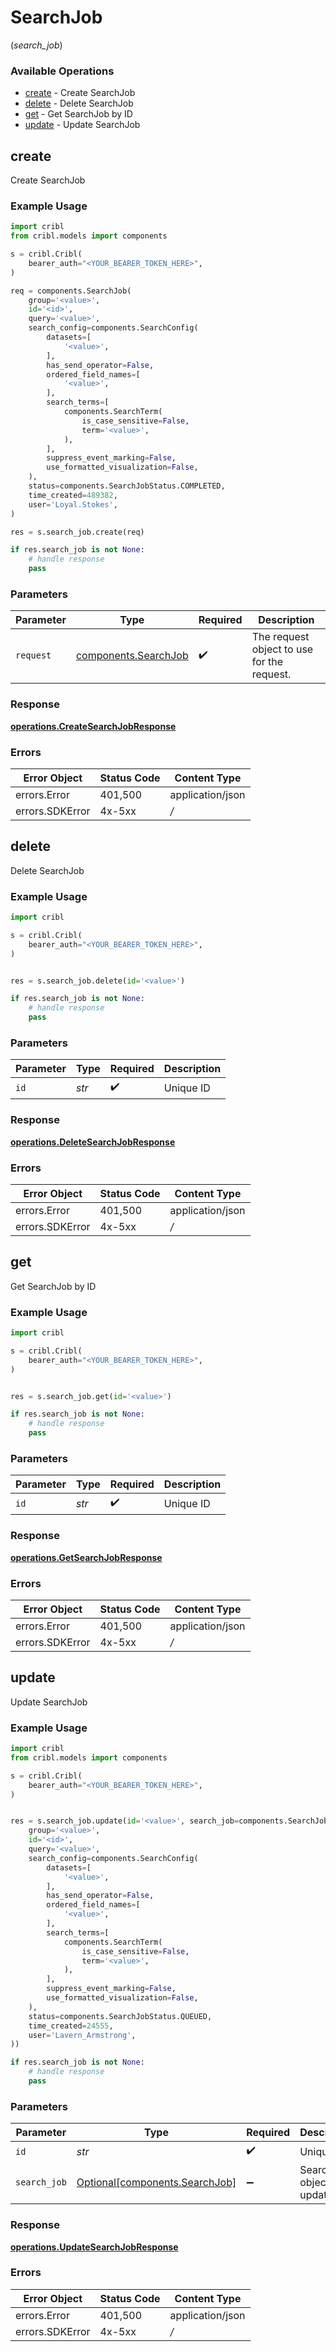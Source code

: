 # SearchJob
(*search_job*)

### Available Operations

* [create](#create) - Create SearchJob
* [delete](#delete) - Delete SearchJob
* [get](#get) - Get SearchJob by ID
* [update](#update) - Update SearchJob

## create

Create SearchJob

### Example Usage

```python
import cribl
from cribl.models import components

s = cribl.Cribl(
    bearer_auth="<YOUR_BEARER_TOKEN_HERE>",
)

req = components.SearchJob(
    group='<value>',
    id='<id>',
    query='<value>',
    search_config=components.SearchConfig(
        datasets=[
            '<value>',
        ],
        has_send_operator=False,
        ordered_field_names=[
            '<value>',
        ],
        search_terms=[
            components.SearchTerm(
                is_case_sensitive=False,
                term='<value>',
            ),
        ],
        suppress_event_marking=False,
        use_formatted_visualization=False,
    ),
    status=components.SearchJobStatus.COMPLETED,
    time_created=489382,
    user='Loyal.Stokes',
)

res = s.search_job.create(req)

if res.search_job is not None:
    # handle response
    pass

```

### Parameters

| Parameter                                                    | Type                                                         | Required                                                     | Description                                                  |
| ------------------------------------------------------------ | ------------------------------------------------------------ | ------------------------------------------------------------ | ------------------------------------------------------------ |
| `request`                                                    | [components.SearchJob](../../models/components/searchjob.md) | :heavy_check_mark:                                           | The request object to use for the request.                   |


### Response

**[operations.CreateSearchJobResponse](../../models/operations/createsearchjobresponse.md)**
### Errors

| Error Object     | Status Code      | Content Type     |
| ---------------- | ---------------- | ---------------- |
| errors.Error     | 401,500          | application/json |
| errors.SDKError  | 4x-5xx           | */*              |

## delete

Delete SearchJob

### Example Usage

```python
import cribl

s = cribl.Cribl(
    bearer_auth="<YOUR_BEARER_TOKEN_HERE>",
)


res = s.search_job.delete(id='<value>')

if res.search_job is not None:
    # handle response
    pass

```

### Parameters

| Parameter          | Type               | Required           | Description        |
| ------------------ | ------------------ | ------------------ | ------------------ |
| `id`               | *str*              | :heavy_check_mark: | Unique ID          |


### Response

**[operations.DeleteSearchJobResponse](../../models/operations/deletesearchjobresponse.md)**
### Errors

| Error Object     | Status Code      | Content Type     |
| ---------------- | ---------------- | ---------------- |
| errors.Error     | 401,500          | application/json |
| errors.SDKError  | 4x-5xx           | */*              |

## get

Get SearchJob by ID

### Example Usage

```python
import cribl

s = cribl.Cribl(
    bearer_auth="<YOUR_BEARER_TOKEN_HERE>",
)


res = s.search_job.get(id='<value>')

if res.search_job is not None:
    # handle response
    pass

```

### Parameters

| Parameter          | Type               | Required           | Description        |
| ------------------ | ------------------ | ------------------ | ------------------ |
| `id`               | *str*              | :heavy_check_mark: | Unique ID          |


### Response

**[operations.GetSearchJobResponse](../../models/operations/getsearchjobresponse.md)**
### Errors

| Error Object     | Status Code      | Content Type     |
| ---------------- | ---------------- | ---------------- |
| errors.Error     | 401,500          | application/json |
| errors.SDKError  | 4x-5xx           | */*              |

## update

Update SearchJob

### Example Usage

```python
import cribl
from cribl.models import components

s = cribl.Cribl(
    bearer_auth="<YOUR_BEARER_TOKEN_HERE>",
)


res = s.search_job.update(id='<value>', search_job=components.SearchJob(
    group='<value>',
    id='<id>',
    query='<value>',
    search_config=components.SearchConfig(
        datasets=[
            '<value>',
        ],
        has_send_operator=False,
        ordered_field_names=[
            '<value>',
        ],
        search_terms=[
            components.SearchTerm(
                is_case_sensitive=False,
                term='<value>',
            ),
        ],
        suppress_event_marking=False,
        use_formatted_visualization=False,
    ),
    status=components.SearchJobStatus.QUEUED,
    time_created=24555,
    user='Lavern_Armstrong',
))

if res.search_job is not None:
    # handle response
    pass

```

### Parameters

| Parameter                                                              | Type                                                                   | Required                                                               | Description                                                            |
| ---------------------------------------------------------------------- | ---------------------------------------------------------------------- | ---------------------------------------------------------------------- | ---------------------------------------------------------------------- |
| `id`                                                                   | *str*                                                                  | :heavy_check_mark:                                                     | Unique ID                                                              |
| `search_job`                                                           | [Optional[components.SearchJob]](../../models/components/searchjob.md) | :heavy_minus_sign:                                                     | SearchJob object to be updated                                         |


### Response

**[operations.UpdateSearchJobResponse](../../models/operations/updatesearchjobresponse.md)**
### Errors

| Error Object     | Status Code      | Content Type     |
| ---------------- | ---------------- | ---------------- |
| errors.Error     | 401,500          | application/json |
| errors.SDKError  | 4x-5xx           | */*              |
